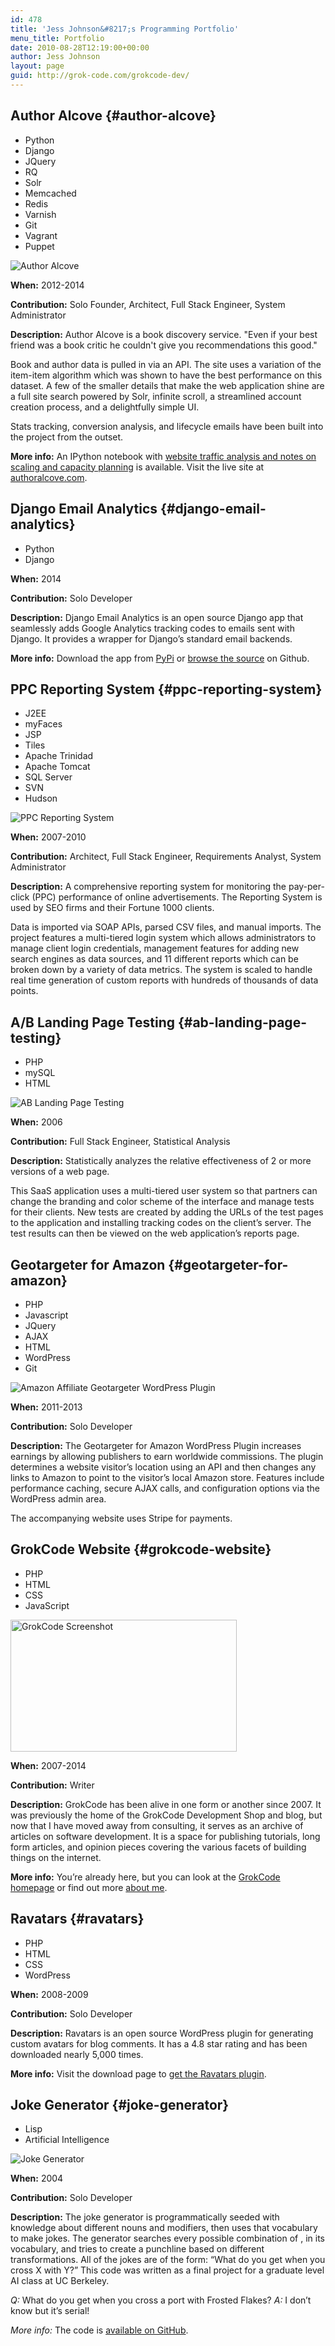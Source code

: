 ```yaml
---
id: 478
title: 'Jess Johnson&#8217;s Programming Portfolio'
menu_title: Portfolio
date: 2010-08-28T12:19:00+00:00
author: Jess Johnson
layout: page
guid: http://grok-code.com/grokcode-dev/
---
```

## Author Alcove {#author-alcove}

<ul class="skillList">
  <li>
    Python
  </li>
  <li>
    Django
  </li>
  <li>
    JQuery
  </li>
  <li>
    RQ
  </li>
  <li>
    Solr
  </li>
  <li>
    Memcached
  </li>
  <li>
    Redis
  </li>
  <li>
    Varnish
  </li>
  <li>
    Git
  </li>
  <li>
    Vagrant
  </li>
  <li>
    Puppet
  </li>
</ul>

<div>
  <img src="http://grokcode.com/wordpress/wp-content/uploads/authoralcove-screenshot1-e1376434691158.png" alt="Author Alcove" class="left" />
</div>

**When:** 2012-2014

**Contribution:** Solo Founder, Architect, Full Stack Engineer, System Administrator

**Description:** Author Alcove is a book discovery service. "Even if your best friend was a book critic he couldn't give you recommendations this good."

Book and author data is pulled in via an API. The site uses a variation of the item-item algorithm which was shown to have the best performance on this dataset. A few of the smaller details that make the web application shine are a full site search powered by Solr, infinite scroll, a streamlined account creation process, and a delightfully simple UI.

Stats tracking, conversion analysis, and lifecycle emails have been built into the project from the outset.

**More info:** An IPython notebook with [website traffic analysis and notes on scaling and capacity planning](http://nbviewer.ipython.org/github/grokcode/ipython-notebooks/blob/master/nginx-log-analysis.ipynb) is available. Visit the live site at [authoralcove.com](http://authoralcove.com).

## Django Email Analytics {#django-email-analytics}

<ul class="skillList">
  <li>
    Python
  </li>
  <li>
    Django
  </li>
</ul>

**When:** 2014

**Contribution:** Solo Developer

**Description:** Django Email Analytics is an open source Django app that seamlessly adds Google Analytics tracking codes to emails sent with Django. It provides a wrapper for Django&#8217;s standard email backends.

**More info:** Download the app from [PyPi](https://pypi.python.org/pypi/django-email-analytics) or [browse the source](https://github.com/grokcode/django-email-analytics) on Github.

## PPC Reporting System {#ppc-reporting-system}

<ul class="skillList">
  <li>
    J2EE
  </li>
  <li>
    myFaces
  </li>
  <li>
    JSP
  </li>
  <li>
    Tiles
  </li>
  <li>
    Apache Trinidad
  </li>
  <li>
    Apache Tomcat
  </li>
  <li>
    SQL Server
  </li>
  <li>
    SVN
  </li>
  <li>
    Hudson
  </li>
</ul>

<div>
  <img class="left" src="http://grokcode.com/wordpress/wp-content/uploads/ppc-reporting.png" alt="PPC Reporting System" />
</div>

**When:** 2007-2010

**Contribution:** Architect, Full Stack Engineer, Requirements Analyst, System Administrator

**Description:** A comprehensive reporting system for monitoring the pay-per-click (PPC) performance of online advertisements. The Reporting System is used by SEO firms and their Fortune 1000 clients.

Data is imported via SOAP APIs, parsed CSV files, and manual imports. The project features a multi-tiered login system which allows administrators to manage client login credentials, management features for adding new search engines as data sources, and 11 different reports which can be broken down by a variety of data metrics. The system is scaled to handle real time generation of custom reports with hundreds of thousands of data points.

## A/B Landing Page Testing {#ab-landing-page-testing}

<ul class="skillList">
  <li>
    PHP
  </li>
  <li>
    mySQL
  </li>
  <li>
    HTML
  </li>
</ul>

<div>
  <img src="http://grokcode.com/wordpress/wp-content/uploads/2008/07/ablanding.png" alt="AB Landing Page Testing" class="left" />
</div>

**When:** 2006

**Contribution:** Full Stack Engineer, Statistical Analysis

**Description:** Statistically analyzes the relative effectiveness of 2 or more versions of a web page.

This SaaS application uses a multi-tiered user system so that partners can change the branding and color scheme of the interface and manage tests for their clients. New tests are created by adding the URLs of the test pages to the application and installing tracking codes on the client&#8217;s server. The test results can then be viewed on the web application&#8217;s reports page.

## Geotargeter for Amazon {#geotargeter-for-amazon}

<ul class="skillList">
  <li>
    PHP
  </li>
  <li>
    Javascript
  </li>
  <li>
    JQuery
  </li>
  <li>
    AJAX
  </li>
  <li>
    HTML
  </li>
  <li>
    WordPress
  </li>
  <li>
    Git
  </li>
</ul>

<div>
  <img class="left" src="http://grokcode.com/wordpress/wp-content/uploads/geotargeter-checkout.png" alt="Amazon Affiliate Geotargeter WordPress Plugin" />
</div>

**When:** 2011-2013

**Contribution:** Solo Developer

**Description:** The Geotargeter for Amazon WordPress Plugin increases earnings by allowing publishers to earn worldwide commissions. The plugin determines a website visitor&#8217;s location using an API and then changes any links to Amazon to point to the visitor&#8217;s local Amazon store. Features include performance caching, secure AJAX calls, and configuration options via the WordPress admin area.

The accompanying website uses Stripe for payments.

## GrokCode Website {#grokcode-website}

<ul class="skillList">
  <li>
    PHP
  </li>
  <li>
    HTML
  </li>
  <li>
    CSS
  </li>
  <li>
    JavaScript
  </li>
</ul>

<div>
  <img src="http://grokcode.com/wordpress/wp-content/uploads/grokcode-screenshot.png" alt="GrokCode Screenshot" width="362" height="211" class="left" />
</div>

**When:** 2007-2014

**Contribution:** Writer

**Description:** GrokCode has been alive in one form or another since 2007. It was previously the home of the GrokCode Development Shop and blog, but now that I have moved away from consulting, it serves as an archive of articles on software development. It is a space for publishing tutorials, long form articles, and opinion pieces covering the various facets of building things on the internet. 

**More info:** You&#8217;re already here, but you can look at the [GrokCode homepage](http://grokcode.com) or find out more [about me](http://grokcode.com/about).

## Ravatars {#ravatars}

<ul class="skillList">
  <li>
    PHP
  </li>
  <li>
    HTML
  </li>
  <li>
    CSS
  </li>
  <li>
    WordPress
  </li>
</ul>

**When:** 2008-2009

**Contribution:** Solo Developer

**Description:** Ravatars is an open source WordPress plugin for generating custom avatars for blog comments. It has a 4.8 star rating and has been downloaded nearly 5,000 times.

**More info:** Visit the download page to [get the Ravatars plugin](http://wordpress.org/extend/plugins/ravatar/).

## Joke Generator {#joke-generator}

<ul class="skillList">
  <li>
    Lisp
  </li>
  <li>
    Artificial Intelligence
  </li>
</ul>

<div>
  <img class="left" src="http://grokcode.com/wordpress/wp-content/uploads/2008/07/joke-generator.png" alt="Joke Generator" />
</div>

**When:** 2004

**Contribution:** Solo Developer

**Description:** The joke generator is programmatically seeded with knowledge about different nouns and modifiers, then uses that vocabulary to make jokes. The generator searches every possible combination of <modifier> <noun>, <modifier> <noun> in its vocabulary, and tries to create a punchline based on different transformations. All of the jokes are of the form: “What do you get when you cross X with Y?” This code was written as a final project for a graduate level AI class at UC Berkeley.

_Q:_ What do you get when you cross a port with Frosted Flakes? _A:_ I don&#8217;t know but it&#8217;s serial!

_More info:_ The code is [available on GitHub](https://github.com/grokcode/Joke-Generator).
